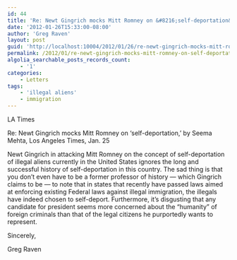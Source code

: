 ```yaml
---
id: 44
title: 'Re: Newt Gingrich mocks Mitt Romney on &#8216;self-deportation&#8217;'
date: '2012-01-26T15:33:00-08:00'
author: 'Greg Raven'
layout: post
guid: 'http://localhost:10004/2012/01/26/re-newt-gingrich-mocks-mitt-romney-on-self-deportation/'
permalink: /2012/01/re-newt-gingrich-mocks-mitt-romney-on-self-deportation/
algolia_searchable_posts_records_count:
    - '1'
categories:
    - Letters
tags:
    - 'illegal aliens'
    - immigration
---
```


LA Times

Re: Newt Gingrich mocks Mitt Romney on ‘self-deportation,’ by Seema Mehta, Los Angeles Times, Jan. 25  
  
Newt Gingrich in attacking Mitt Romney on the concept of self-deportation of illegal aliens currently in the United States ignores the long and successful history of self-deportation in this country. The sad thing is that you don’t even have to be a former professor of history — which Gingrich claims to be — to note that in states that recently have passed laws aimed at enforcing existing Federal laws against illegal immigration, the illegals have indeed chosen to self-deport. Furthermore, it’s disgusting that any candidate for president seems more concerned about the “humanity” of foreign criminals than that of the legal citizens he purportedly wants to represent.

Sincerely,

Greg Raven